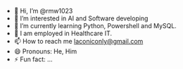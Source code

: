 - 👋 Hi, I’m @rmw1023
- 👀 I’m interested in AI and Software developing
- 🌱 I’m currently learning Python, Powershell and MySQL.
- 💞️ I am employed in Healthcare IT.
- 📫 How to reach me laconiconly@gmail.com
- 😄 Pronouns: He, Him
- ⚡ Fun fact: ...

<!---
rmw1023/rmw1023 is a ✨ special ✨ repository because its `README.md` (this file) appears on your GitHub profile.
You can click the Preview link to take a look at your changes.
--->
